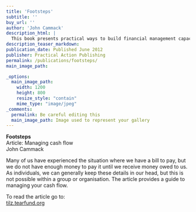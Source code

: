 ```yaml
---
title: 'Footsteps'
subtitle: ''
buy_url: ''
author: 'John Cammack'
description_html: |
  This book presents practical ways to build financial management capacity in an international development context, although much of it applies to any non-profit organization. It gives examples of how groups and organizations build their own capacity. It considers what leadership teams can do to guide their organization’s longer-term direction and improve governance and it describes other financial management aspects that can be built into an organization’s structure to make it more sustainable.
description_teaser_markdown:
publication_date: Published June 2012
publisher: Practical Action Publishing
permalink: /publications/footsteps/
main_image_path: 

_options:
  main_image_path:
    width: 1200
    height: 800
    resize_style: "contain"
    mime_type: "image/jpeg"
_comments:
  permalink: Be careful editing this
  main_image_path: Image used to represent your gallery
---
```

<p><strong>Footsteps</strong><br /> Article: Managing cash flow<br />John Cammack<p>Many of us have experienced the situation where we have a bill to pay, but we do not have enough money to pay it until we receive money owed to us. As individuals, we can generally keep these details in our head, but this is not possible within a group or organisation. The article provides a guide to managing your cash flow.</p>
<p>To read the article go to:<br />
<a target="_blank" href="http://tilz.tearfund.org/en/resources/publications/footsteps/footsteps_51-60/footsteps_57/managing_cash_flow/">tilz.tearfund.org</a></p></p>